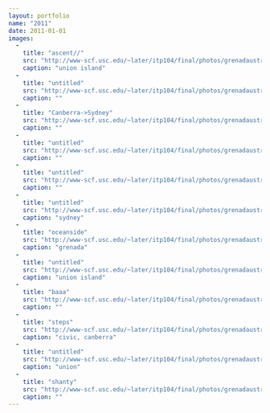 ```yaml
---
layout: portfolio
name: "2011"
date: 2011-01-01
images:
  -
    title: "ascent//"
    src: "http://www-scf.usc.edu/~later/itp104/final/photos/grenadaustralia/P1040546bigger001.JPG"
    caption: "union island"
  -
    title: "untitled"
    src: "http://www-scf.usc.edu/~later/itp104/final/photos/grenadaustralia/P1040971002.JPG"
    caption: ""
  -
    title: "Canberra->Sydney"
    src: "http://www-scf.usc.edu/~later/itp104/final/photos/grenadaustralia/P1040734.JPG"
    caption: ""
  -
    title: "untitled"
    src: "http://www-scf.usc.edu/~later/itp104/final/photos/grenadaustralia/P1040740.JPG"
    caption: ""
  -
    title: "untitled"
    src: "http://www-scf.usc.edu/~later/itp104/final/photos/grenadaustralia/P1040717.JPG"
    caption: ""
  -
    title: "untitled"
    src: "http://www-scf.usc.edu/~later/itp104/final/photos/grenadaustralia/P1040996.JPG"
    caption: "sydney"
  -
    title: "oceanside"
    src: "http://www-scf.usc.edu/~later/itp104/final/photos/grenadaustralia/P1040451.JPG"
    caption: "grenada"
  -
    title: "untitled"
    src: "http://www-scf.usc.edu/~later/itp104/final/photos/grenadaustralia/P1040495.JPG"
    caption: "union island"
  -
    title: "baaa"
    src: "http://www-scf.usc.edu/~later/itp104/final/photos/grenadaustralia/P1040524.JPG"
    caption: ""
  -
    title: "steps"
    src: "http://www-scf.usc.edu/~later/itp104/final/photos/grenadaustralia/P1040642.JPG"
    caption: "civic, canberra"
  -
    title: "untitled"
    src: "http://www-scf.usc.edu/~later/itp104/final/photos/grenadaustralia/P1040549.JPG"
    caption: "union"
  -
    title: "shanty"
    src: "http://www-scf.usc.edu/~later/itp104/final/photos/grenadaustralia/P1040565.JPG"
    caption: ""
---
```

